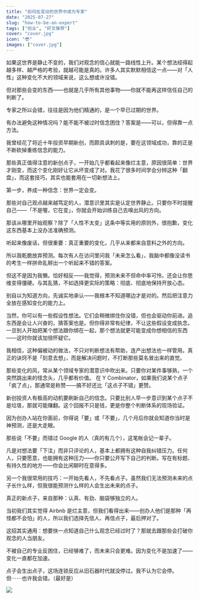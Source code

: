 ```yaml
---
title: "如何在变动的世界中成为专家"
date: "2025-07-27"
slug: "how-to-be-an-expert"
tags: ["创业", "好文推荐"]
cover: "cover.jpg"
icon: "😎"
images: ["cover.jpg"]
---
```

如果这世界是静止不变的，我们对观念的信心就能一路线性上升。某个想法经得起越多样、越严格的考验，就越可能是真的。许多人其实默默相信这一点——对「人性」这种变化不大的领域来说，这么想或许没错。



但对那些会变的东西——也就是几乎所有其他事物——你就不能再这样信任自己的判断了。



专家之所以会错，往往是因为他们精通的，是一个早已过期的世界。



有办法避免这种情况吗？能不能不被过时信念困住？答案是——可以，但得靠一点方法。



我曾经花了将近十年投资早期新创，而颇具讽刺的是，要在这领域成功，靠的正是不断砍掉重练信念的能力。



那些真正值得注意的新创点子，一开始几乎都看起来像烂主意，原因很简单：世界才刚变，而这个变化刚好让它从坏变成了对。我花了很多时间学会分辨这种「翻盘」，而这套技巧，其实也能套用在一切新想法上。



第一步，养成一种信念：世界一定会变。



那些对自己观点越来越笃定的人，潜意识里其实是认定世界静止。只要你不时提醒自己——「不是喔，它在变」，你就会开始训练自己去嗅出风的方向。



那该从哪里开始观察？除了「人性不太变」这条中等实用的原则外，很抱歉，变化这东西基本上没办法准确预测。



听起来像废话，但很重要：真正重要的变化，几乎从来都来自意料之外的方向。



所以我乾脆放弃预测。每次有人在访问里问我「未来怎么看」，我脑中都像没读书的考生一样拼命乱掰出一个听起来不错的答案。



但这不是因为我懒。恰好相反——我觉得，预测未来不但命中率可怜，还会让你思维变得僵硬。与其乱猜，不如选择更实际的策略：彻底、彻底地保持开放心态。



别自以为知道方向，先诚实地承认——我根本不知道哪边才是对的。然后把注意力全放在感知变化的能力上。



当然，你可以有一些假设性想法。它们会稍微绑住你没错，但也会驱动你前进。追东西是会让人兴奋的，猜答案也是。但你得非常有纪律，不让这些假设变成执念。
一旦别人开始把某个想法跟你绑在一起，那个想法就更可能变成你想相信的东西——这时你就该加倍怀疑它。



我相信，这种偏被动的做法，不只对判断想法有帮助，连产出想法也一样管用。真正的诀窍不是「刻意去想」，而是解决问题时，不打断那些莫名冒出来的直觉。



那些变化的风，常从某个领域专家的潜意识中吹出来。只要你对某件事够熟，一个突然跳出来的怪念头，几乎都有价值。
在 Y Combinator，如果我们说某个点子「疯了点」，那通常是称赞——搞不好还比「这点子不错」更赞。



新创投资人有极高的动机要刷新自己的信念。只要比别人早一步意识到某个点子不是垃圾，那就可能赚翻。这个回报不只是钱，更是你整个判断体系的现场验证。



因为创办人站在你面前，你得说「要」或「不要」，几个月后你就会知道你当时是神预测，还是大走眼。



那些说「不要」而错过 Google 的人（真的有几个），这笔帐会记一辈子。



凡是对想法要「下注」而非只评论的人，基本上都拥有这种自我纠错压力。任何人，只要愿意，也能拥有这种压力——你只要公开写下自己的判断。写在有标题、有持久性的地方——你会比闲聊时在意得多。



另一个我很常用的技巧：一开始先看人，不先看点子。虽然我们无法预测未来的点子长什么样，但我很能预测什么样的人会生出未来的点子。



真正的新点子，来自那种：认真、有劲、脑袋够独立的人。



当初我们其实觉得 Airbnb 是烂主意，但我们看得出来——创办人他们是那种「再怪都不会怕」的人，所以我们选择先信人、再信点子，最后押对了。



这招其实通用：想要快一点知道自己什么观念已经过时了？那就去跟那些会打破你观念的人当朋友。



不被自己的专业反困住，已经够难了，而未来只会更难。因为变化不是加速了——变化一直都在加速。



点子会生出点子，这场连锁反应从旧石器时代就没停过。我不认为它会停。
但⋯⋯也许我会错。（最好是）




![](https://prod-files-secure.s3.us-west-2.amazonaws.com/112d0858-5090-4d34-a606-b75eb8d65fd2/46476355-9cf3-4e99-9b7a-3531bc426380/1000202064.png?X-Amz-Algorithm=AWS4-HMAC-SHA256&X-Amz-Content-Sha256=UNSIGNED-PAYLOAD&X-Amz-Credential=ASIAZI2LB4662UAUKTAQ%2F20250901%2Fus-west-2%2Fs3%2Faws4_request&X-Amz-Date=20250901T073102Z&X-Amz-Expires=3600&X-Amz-Security-Token=IQoJb3JpZ2luX2VjEKf%2F%2F%2F%2F%2F%2F%2F%2F%2F%2FwEaCXVzLXdlc3QtMiJHMEUCIDnkhFg%2FiuGwRNhN0Jqv2uBn2%2FJ%2Bu9m1JeWK9t3oBIgSAiEA2gnyQGHkxuczj2FfXnNYMXXG7nXMYzqrvXb0iQ%2BjA%2Bsq%2FwMIEBAAGgw2Mzc0MjMxODM4MDUiDCEM2hkzjWe59JYbRyrcA0oRrRp1xrzNUuyMKYXAiqHCSBRuwySWeub%2Bkpdho3UggXEnpGwY2l%2B8xIx%2FJHv72db3fEGhae0gEEo5YBtfIoljzsRo8JlxE06TX0vbLluqz1Feopoh9mfsi1UeNyxFOktIR1nI9BGgWO5b4Isibuo6ebtb9ftg18mYUAEsB8vpegUfRrkqCCJ%2F4oAp%2BJ9xCPJA694yrQEyMgCXRzOWYVZQhwZi5RJFLejxtTNr2McuddWySrKsvAgK3npZFPJCLMKUePwe%2F7Ce3gNY9KZTF48Q4xkJ0GpTPPdRED1Le1ubCpsR2vJ%2BLMoew3Et9MgbHosVV%2BlbAuEhZLxnS%2B4HfjD20g9p8%2F4VMknHjtrR3Eu7ETPt9b3B6JbsDVLKk%2BYk9iaecgqE%2FXITWyfGbnKSify8TST%2FpIZHjp1DNH16MBz4SGGNQDQpzAu%2BsQH%2FdE4gtbycO7Y9HBpA3%2FtQubhCROdHpLR4iiQcuzru3KTTzUHV1PubIxJd%2Bd%2FpcvIe0DCMnUFk3avvyD%2BMxUa4TTX9bMdL4OrihyefgHVBAij7YIg0hIx2LhKuFr2ilrnAEM6UQw3BRBzFNWRdHfWUeF4fsyhdW5SWGBzUWv0kQYHyt305jzFn7CjUethAUMliMJqN1cUGOqUBi%2FDv4gJfWHmwanqFQZjDlQ70L0gNQFYiIT8y9XEHNz595fXB7RJwYzJHzM0I0e4eSg23rg1S1CjRiTiQGVw5%2BstOo%2FXg7R9NA46NMmHpmKUuoi755M0Q2zuMN5giv3GIGMZGLE0CbRo9Gg2KGPMcPVpHVoM5v1mMT2rQMVTMtov8Fg98ZZ07vjkcgSi22FoKoaLmB0uD%2F2kNZKwgjsAtXe70QM8A&X-Amz-Signature=869640f0b5fcd6b03ba56389f6fc376e4a03881af9058aee6a167d897bc5a3bd&X-Amz-SignedHeaders=host&x-amz-checksum-mode=ENABLED&x-id=GetObject)


